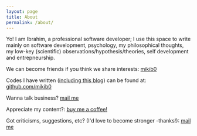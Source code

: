 ```yaml
---
layout: page
title: About
permalink: /about/
---
```


Yo! I am Ibrahim, a professional software developer;
I use this space to write mainly on software development, psychology, my philosophical thoughts, my low-key (scientific) observations/hypothesis/theories, self development and entrepneurship.

We can become friends if you think we share interests: [mikib0](https://t.me/miki_b0)

Codes I have written ([including this blog](https://github.com/mikib0/blog)) can be found at: [github.com/mikib0][gh:mikib0]

Wanna talk business? [mail me](mailto:ibrahim.jajere@outlook.com)

Appreciate my content?: [buy me a coffee!](https://www.buymeacoffee.com/ibrahimjajere)

Got criticisms, suggestions, etc? (I'd love to become stronger -thanks!): [mail me](mailto:ibrahim.jajere@outlook.com)


[gh:mikib0]: https://github.com/mikib0
